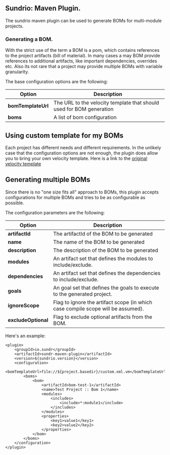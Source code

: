 ## Sundrio: Maven Plugin.

The sundrio maven plugin can be used to generate BOMs for multi-module projects.


### Generating a BOM.

With the strict use of the term a BOM is a pom, which contains references to the project artifacts (bill of material).
In many cases a may BOM provide references to additional artifacts, like important dependencies, overrides etc. Also its
not rare that a project may provide multiple BOMs with variable granularity.

The base configuration options are the following:

| Option                | Description                                                                       |
|-----------------------|------------------------------------------------------------------------------------
| **bomTemplateUrl**    | The URL to the velocity template that should used for BOM generation              |
| **boms**              | A list of bom configuration                                                       |


Using custom template for my BOMs
---

Each project has different needs and different requirements. In the unlikely case that the configuration options are not enough,
the plugin does allow you to bring your own velocity template. Here is a link to the [original velocity template](maven-plugin/src/main/resources/templates/bom.xml.vm)

Generating multiple BOMs
---

Since there is no "one size fits all" approach to BOMs, this plugin accepts configurations for multiple BOMs and tries
to be as configurable as possible.

The configuration parameters are the following:

| Option                | Description                                                                       |
|-----------------------|------------------------------------------------------------------------------------
| **artifactId**        |The artifactId of the BOM to be generated                                          |
| **name**              |The name of the BOM to be generated                                                |
| **description**       |The description of the BOM to be generated                                         |
| **modules**           |An artifact set that defines the modules to include/exclude.                       |
| **dependencies**      |An artifact set that defines the dependencies to include/exclude.                  |
| **goals**             |An goal set that defines the goals to execute to the generated project.            |
| **ignoreScope**       |Flag to ignore the artifact scope (in which case compile scope will be assumed).   |
| **excludeOptional**   |Flag to exclude optional artifacts from the BOM.                                   |

Here's an example:

    <plugin>
        <groupId>io.sundr</groupId>
        <artifactId>sundr-maven-plugin</artifactId>
        <version>${sundrio.version}</version>
        <configuration>
            <bomTemplateUrl>file://${project.basedir}/custom.xml.vm</bomTemplateUrl>
            <boms>
                <bom>
                    <artifactId>bom-test-1</artifactId>
                    <name>Test Project :: Bom 1</name>
                    <modules>
                        <includes>
                            <include>*:module1</include>
                        </includes>
                    </modules>
                    <properties>
                        <key1>value1</key1>
                        <key2>value2</key2>
                    </properties>
                </bom>
            </boms>
        </configuration>
    </plugin>
